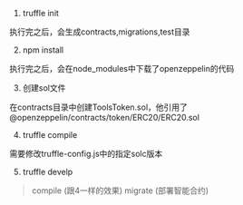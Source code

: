 



1. truffle init

执行完之后，会生成contracts,migrations,test目录

2. npm install

执行完之后，会在node_modules中下载了openzeppelin的代码

3. 创建sol文件

在contracts目录中创建ToolsToken.sol，他引用了@openzeppelin/contracts/token/ERC20/ERC20.sol

4. truffle compile

需要修改truffle-config.js中的指定solc版本

5. truffle develp

> compile (跟4一样的效果)
> migrate (部署智能合约)




